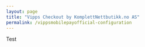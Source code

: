 ```yaml
---
layout: page
title: "Vipps Checkout by KomplettNettbutikk.no AS"
permalink: /vippsmobilepayofficial-configuration
---
```


Test

